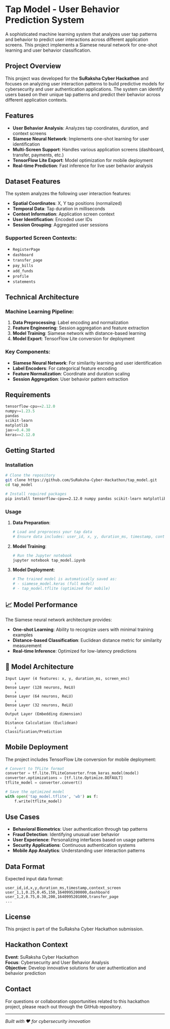 # Tap Model - User Behavior Prediction System 

A sophisticated machine learning system that analyzes user tap patterns and behavior to predict user interactions across different application screens. This project implements a Siamese neural network for one-shot learning and user behavior classification.

## Project Overview

This project was developed for the **SuRaksha Cyber Hackathon** and focuses on analyzing user interaction patterns to build predictive models for cybersecurity and user authentication applications. The system can identify users based on their unique tap patterns and predict their behavior across different application contexts.

## Features

- **User Behavior Analysis**: Analyzes tap coordinates, duration, and context screens
- **Siamese Neural Network**: Implements one-shot learning for user identification
- **Multi-Screen Support**: Handles various application screens (dashboard, transfer, payments, etc.)
- **TensorFlow Lite Export**: Model optimization for mobile deployment
- **Real-time Prediction**: Fast inference for live user behavior analysis

## Dataset Features

The system analyzes the following user interaction features:

- **Spatial Coordinates**: X, Y tap positions (normalized)
- **Temporal Data**: Tap duration in milliseconds
- **Context Information**: Application screen context
- **User Identification**: Encoded user IDs
- **Session Grouping**: Aggregated user sessions

### Supported Screen Contexts:
- `RegisterPage`
- `dashboard`
- `transfer_page` 
- `pay_bills`
- `add_funds`
- `profile`
- `statements`

## Technical Architecture

### Machine Learning Pipeline:
1. **Data Preprocessing**: Label encoding and normalization
2. **Feature Engineering**: Session aggregation and feature extraction
3. **Model Training**: Siamese network with distance-based learning
4. **Model Export**: TensorFlow Lite conversion for deployment

### Key Components:
- **Siamese Neural Network**: For similarity learning and user identification
- **Label Encoders**: For categorical feature encoding
- **Feature Normalization**: Coordinate and duration scaling
- **Session Aggregation**: User behavior pattern extraction

## Requirements

```python
tensorflow-cpu==2.12.0
numpy>=1.23.5
pandas
scikit-learn
matplotlib
jax>=0.4.30
keras==2.12.0
```

## Getting Started

### Installation

```bash
# Clone the repository
git clone https://github.com/SuRaksha-Cyber-Hackathon/tap_model.git
cd tap_model

# Install required packages
pip install tensorflow-cpu==2.12.0 numpy pandas scikit-learn matplotlib
```

### Usage

1. **Data Preparation**:
   ```python
   # Load and preprocess your tap data
   # Ensure data includes: user_id, x, y, duration_ms, timestamp, context_screen
   ```

2. **Model Training**:
   ```python
   # Run the Jupyter notebook
   jupyter notebook tap_model.ipynb
   ```

3. **Model Deployment**:
   ```python
   # The trained model is automatically saved as:
   # - siamese_model.keras (full model)
   # - tap_model.tflite (optimized for mobile)
   ```

## 📈 Model Performance

The Siamese neural network architecture provides:
- **One-shot Learning**: Ability to recognize users with minimal training examples
- **Distance-based Classification**: Euclidean distance metric for similarity measurement
- **Real-time Inference**: Optimized for low-latency predictions

## 🔧 Model Architecture

```
Input Layer (4 features: x, y, duration_ms, screen_enc)
    ↓
Dense Layer (128 neurons, ReLU)
    ↓
Dense Layer (64 neurons, ReLU)
    ↓
Dense Layer (32 neurons, ReLU)
    ↓
Output Layer (Embedding dimension)
    ↓
Distance Calculation (Euclidean)
    ↓
Classification/Prediction
```

## Mobile Deployment

The project includes TensorFlow Lite conversion for mobile deployment:

```python
# Convert to TFLite format
converter = tf.lite.TFLiteConverter.from_keras_model(model)
converter.optimizations = [tf.lite.Optimize.DEFAULT]
tflite_model = converter.convert()

# Save the optimized model
with open('tap_model.tflite', 'wb') as f:
    f.write(tflite_model)
```

## Use Cases

- **Behavioral Biometrics**: User authentication through tap patterns
- **Fraud Detection**: Identifying unusual user behavior
- **User Experience**: Personalizing interfaces based on usage patterns
- **Security Applications**: Continuous authentication systems
- **Mobile App Analytics**: Understanding user interaction patterns

## Data Format

Expected input data format:

```csv
user_id,id,x,y,duration_ms,timestamp,context_screen
user_1,1,0.25,0.45,150,1640995200000,dashboard
user_1,2,0.75,0.30,200,1640995201000,transfer_page
...
```

## License

This project is part of the SuRaksha Cyber Hackathon submission.

## Hackathon Context

**Event**: SuRaksha Cyber Hackathon  
**Focus**: Cybersecurity and User Behavior Analysis  
**Objective**: Develop innovative solutions for user authentication and behavior prediction

## Contact

For questions or collaboration opportunities related to this hackathon project, please reach out through the GitHub repository.

---

*Built with ❤️ for cybersecurity innovation*
